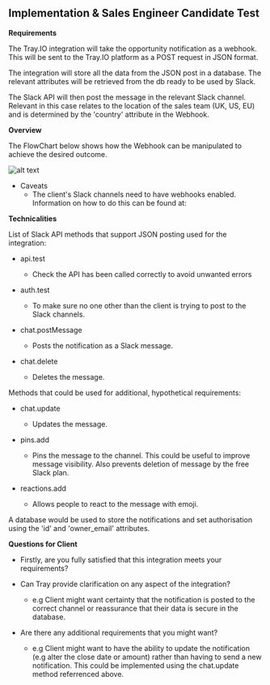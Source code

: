 **Implementation & Sales Engineer Candidate Test**
---

**Requirements**

The Tray.IO integration will take the opportunity notification as a webhook. This will be sent to the Tray.IO platform as a POST request in JSON format.

The integration will store all the data from the JSON post in a database. The relevant attributes will be retrieved from the db  ready to be used by Slack.


The Slack API will then post the message in the relevant Slack channel. Relevant in this case relates to the location of the sales team (UK, US, EU) and is determined by the 'country' attribute in the Webhook.


**Overview**

The FlowChart below shows how the Webhook can be manipulated to achieve the desired outcome.

![alt text](https://github.com/hotblack86/Tray_TT/blob/master/Platform_Integration_Task/Tray%20Integration%20FlowChart.png)


- Caveats
    - The client's Slack channels need to have webhooks enabled. Information on how to do this can be found at:


**Technicalities**

List of Slack API methods that support JSON posting used for the integration:

- api.test
    - Check the API has been called correctly to avoid unwanted errors

- auth.test
    - To make sure no one other than the client is trying to post to the Slack channels.

- chat.postMessage
    - Posts the notification as a Slack message.

- chat.delete
    - Deletes the message.

Methods that could be used for additional, hypothetical requirements:

- chat.update
    - Updates the message.

- pins.add
    - Pins the message to the channel. This could be useful to improve message visibility. Also prevents deletion of message by the free Slack plan.

- reactions.add
    - Allows people to react to the message with emoji.


A database would be used to store the notifications and set authorisation using the 'id' and 'owner_email' attributes.


**Questions for Client**

- Firstly, are you fully satisfied that this integration meets your requirements?

- Can Tray provide clarification on any aspect of the integration?
  - e.g Client might want certainty that the notification is posted to the correct channel or reassurance that their data is secure in the database.


- Are there any additional requirements that you might want?
  - e.g Client might want to have the ability to update the notification (e.g alter the close date or amount) rather than having to send a new notification. This could be implemented using the chat.update method referrenced above.
